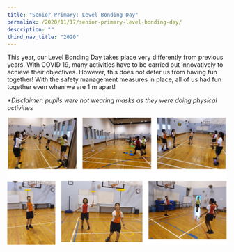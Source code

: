 ```yaml
---
title: "Senior Primary: Level Bonding Day"
permalink: /2020/11/17/senior-primary-level-bonding-day/
description: ""
third_nav_title: "2020"
---
```

<p>This year, our Level Bonding Day takes place very differently from previous years. With COVID 19, many activities have to be carried out innovatively to achieve their objectives. However, this does not deter us from having fun together! With the safety management measures in place, all of us had fun together even when we are 1 m apart!</p>
<p><em>*Disclaimer: pupils were not wearing masks as they were doing physical activities</em></p>
<img src="/images/senior.png">